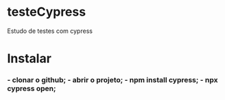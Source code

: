 # testeCypress
Estudo de testes com cypress

<h1>Instalar</h1>

<h3>
- clonar o github;
- abrir o projeto;
- npm install cypress;
- npx cypress open;
</h3>
